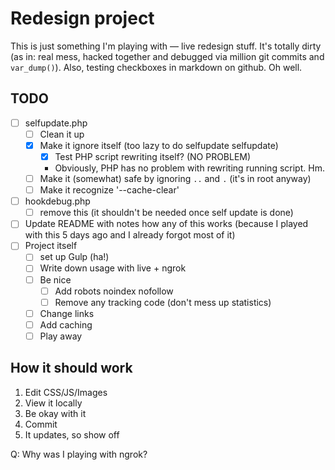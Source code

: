 # Redesign project

This is just something I'm playing with — live redesign stuff. It's totally dirty (as in: real mess, hacked together and debugged via million git commits and `var_dump()`). Also, testing checkboxes in markdown on github. Oh well.

## TODO

- [ ] selfupdate.php
  + [ ] Clean it up
  + [x] Make it ignore itself (too lazy to do selfupdate selfupdate)
    * [x] Test PHP script rewriting itself? (NO PROBLEM)
    * Obviously, PHP has no problem with rewriting running script. Hm.
  + [ ] Make it (somewhat) safe by ignoring `..` and `.` (it's in root anyway)
  + [ ] Make it recognize '--cache-clear'
- [ ] hookdebug.php
  + [ ] remove this (it shouldn't be needed once self update is done)
- [ ] Update README with notes how any of this works (because I played with this 5 days ago and I already forgot most of it)
- [ ] Project itself
  + [ ] set up Gulp (ha!)
  + [ ] Write down usage with live + ngrok
  + [ ] Be nice
    * [ ] Add robots noindex nofollow
    * [ ] Remove any tracking code (don't mess up statistics)
  + [ ] Change links
  + [ ] Add caching
  + [ ] Play away

## How it should work

1. Edit CSS/JS/Images
1. View it locally
1. Be okay with it
1. Commit
1. It updates, so show off

Q: Why was I playing with ngrok?
